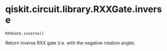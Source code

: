 # qiskit.circuit.library.RXXGate.inverse

`RXXGate.inverse()`

Return inverse RXX gate (i.e. with the negative rotation angle).
